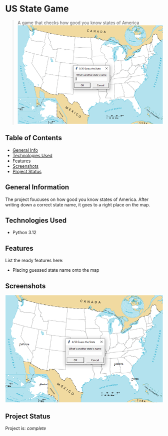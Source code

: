 # US State Game
> A game that checks how good you know states of America
![Example screenshot](./img/US_state_game.png)

## Table of Contents
* [General Info](#general-information)
* [Technologies Used](#technologies-used)
* [Features](#features)
* [Screenshots](#screenshots)
* [Project Status](#project-status)


## General Information
The project foucuses on how good you know states of America. After writing down a correct state name, it goes to a right place on the map.


## Technologies Used
- Python 3.12


## Features
List the ready features here:
- Placing guessed state name onto the map


## Screenshots
![Example screenshot](./img/guessed.png)


## Project Status
Project is: _complete_ 
